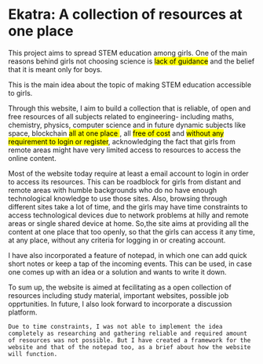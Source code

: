 # Ekatra: A collection of resources at one place 

This project aims to spread STEM education among girls. One of the main reasons behind girls not choosing science is <mark>lack of guidance</mark> and the belief that it is meant only for boys. 

This is the main idea about the topic of making STEM education accessible to girls.

Through this website, I aim to build a collection that is reliable, of open and free resources of all subjects related to engineering- including maths, chemistry, physics, computer science and in future dynamic subjects like space, blockchain <mark> all at one place </mark>, all <mark> free of cost</mark> and <mark> without any requirement to login or register</mark>, acknowledging the fact that girls from remote areas might have very limited access to resources to access the online content. 

Most of the website today require at least a email account to login in order to access its resources. This can be roadblock for girls from distant and remote areas with humble backgrounds who do no have enough technological knowledge to use those sites. Also, browsing through different sites take a lot of time, and the girls may have time constraints to access technological devices due to network problems at hilly and remote areas or single shared device at home. 
So,the site aims at providing all the content at one place that too openly, so that the girls can access it any time, at any place, without any criteria for logging in or creating account.


I have also incorporated a feature of notepad, in which one can add quick short notes or keep a tap of the incoming events. This can be used, in case one comes up with an idea or a solution and wants to write it down.

To sum up, the website is aimed at fecilitating as a open collection of resources including study material, important websites, possible job opprtunities. In future, I also look forward to incorporate a discussion platform.

```Due to time constraints, I was not able to implement the idea completely as researching and gathering reliable and required amount of resources was not possible. But I have created a framework for the website and that of the notepad too, as a brief about how the website will function.```